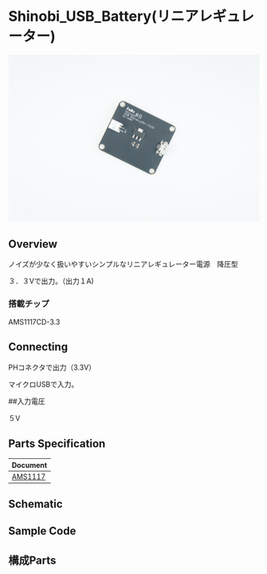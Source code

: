 # Shinobi_USB_Battery(リニアレギュレーター)

![](/img/Shinobi_Power/Shinobi_power_LDO.JPG)
<!--COLORME-->

## Overview

ノイズが少なく扱いやすいシンプルなリニアレギュレーター電源　降圧型

３．３Vで出力。（出力１A)

### 搭載チップ

AMS1117CD-3.3

## Connecting

PHコネクタで出力（3.3V）

マイクロUSBで入力。

##入力電圧

５V


## Parts Specification
| Document |
|:--|
| [AMS1117](http://www.advanced-monolithic.com/pdf/ds1117.pdf) |

## Schematic

## Sample Code

## 構成Parts
